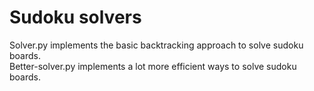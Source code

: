 # Sudoku solvers
Solver.py implements the basic backtracking approach to solve sudoku boards.\
Better-solver.py implements a lot more efficient ways to solve sudoku boards.
